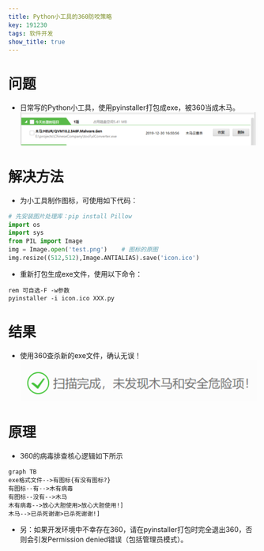 ```yaml
---
title: Python小工具的360防咬策略
key: 191230
tags: 软件开发
show_title: true
---
```


# 问题
- 日常写的Python小工具，使用pyinstaller打包成exe，被360当成木马。
![trojan](/res/191230/trojan.png)

# 解决方法
- 为小工具制作图标，可使用如下代码：
```python
# 先安装图片处理库：pip install Pillow
import os
import sys
from PIL import Image
img = Image.open('test.png')    # 图标的原图
img.resize((512,512),Image.ANTIALIAS).save('icon.ico') 
```
- 重新打包生成exe文件，使用以下命令：
```batch
rem 可自选-F -w参数
pyinstaller -i icon.ico XXX.py
```

# 结果
- 使用360查杀新的exe文件，确认无误！
![no_virus](/res/191230/no_virus.png)

# 原理
- 360的病毒排查核心逻辑如下所示
```mermaid
graph TB
exe格式文件-->有图标{有没有图标?}
有图标--有-->木有病毒
有图标--没有-->木马
木有病毒-->放心大胆使用>放心大胆使用!]
木马-->已杀死谢谢>已杀死谢谢!]
```
- 另：如果开发环境中不幸存在360，请在pyinstaller打包时完全退出360，否则会引发Permission denied错误（包括管理员模式）。

